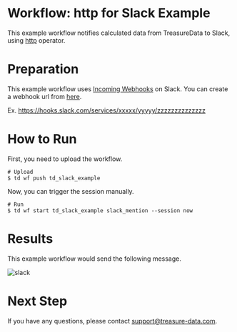 # Workflow: http for Slack Example

This example workflow notifies calculated data from TreasureData to Slack, using [http](https://docs.digdag.io/operators/http.html) operator.

# Preparation

This example workflow uses [Incoming Webhooks](https://api.slack.com/incoming-webhooks) on Slack.
You can create a webhook url from [here](https://api.slack.com/apps).

Ex. https://hooks.slack.com/services/xxxxx/yyyyy/zzzzzzzzzzzzzz

# How to Run

First, you need to upload the workflow.

    # Upload
    $ td wf push td_slack_example

Now, you can trigger the session manually.
    
    # Run
    $ td wf start td_slack_example slack_mention --session now

# Results

This example workflow would send the following message.

![slack](https://i.gyazo.com/d0d87b9b41f45d0b5ed9046c83c54284.png)
    
# Next Step

If you have any questions, please contact support@treasure-data.com.
